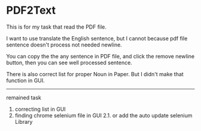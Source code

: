 # PDF2Text

This is for my task that read the PDF file.

I want to use translate the English sentence, but I cannot because pdf file sentence doesn't process not needed newline.

You can copy the the any sentence in PDF file, and click the remove newline button, then you can see well processed sentence.

There is also correct list for proper Noun in Paper. But I didn't make that function in GUI.


--------------
remained task

 1. correcting list in GUI
 2. finding chrome selenium file in GUI
  2.1. or add the auto update selenium Library
